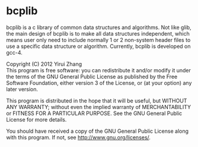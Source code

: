 bcplib
======
bcplib is a c library of common data structures and algorithms. Not like 
glib, the main design of bcplib is to make all data structures independent, 
which means user only need to include normally 1 or 2 non-system header 
files to use a specific data structure or algorithm.
Currently, bcplib is developed on gcc-4.
 
Copyright (C) 2012  Yirui Zhang   
This program is free software: you can redistribute it and/or modify
it under the terms of the GNU General Public License as published by
the Free Software Foundation, either version 3 of the License, or
(at your option) any later version.

This program is distributed in the hope that it will be useful,
but WITHOUT ANY WARRANTY; without even the implied warranty of
MERCHANTABILITY or FITNESS FOR A PARTICULAR PURPOSE.  See the
GNU General Public License for more details.
 
You should have received a copy of the GNU General Public License
along with this program.  If not, see <http://www.gnu.org/licenses/>.